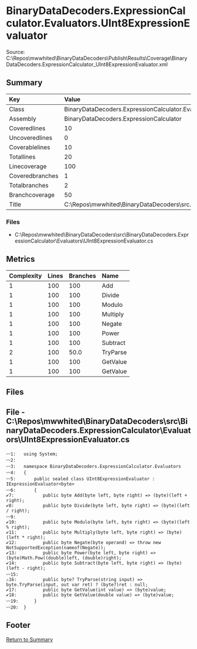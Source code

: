 ﻿
# BinaryDataDecoders.ExpressionCalculator.Evaluators.UInt8ExpressionEvaluator
Source: C:\Repos\mwwhited\BinaryDataDecoders\Publish\Results\Coverage\BinaryDataDecoders.ExpressionCalculator_UInt8ExpressionEvaluator.xml

## Summary

| Key                  | Value                                                            |
| :------------------- | :--------------------------------------------------------------- |
| Class                | BinaryDataDecoders.ExpressionCalculator.Evaluators.UInt8Expr | 
| Assembly             | BinaryDataDecoders.ExpressionCalculator                      | 
| Coveredlines         | 10                                                           | 
| Uncoveredlines       | 0                                                            | 
| Coverablelines       | 10                                                           | 
| Totallines           | 20                                                           | 
| Linecoverage         | 100                                                          | 
| Coveredbranches      | 1                                                            | 
| Totalbranches        | 2                                                            | 
| Branchcoverage       | 50                                                           | 
| Title                | C:\Repos\mwwhited\BinaryDataDecoders\src\..\src\BinaryDataDe | 

### Files
 * C:\Repos\mwwhited\BinaryDataDecoders\src\BinaryDataDecoders.ExpressionCalculator\Evaluators\UInt8ExpressionEvaluator.cs

## Metrics

| Complexity | Lines | Branches | Name                                          |
| :--------- | :---- | :------- | :-------------------------------------------- |
| 1          | 100   | 100      | Add | 
| 1          | 100   | 100      | Divide | 
| 1          | 100   | 100      | Modulo | 
| 1          | 100   | 100      | Multiply | 
| 1          | 100   | 100      | Negate | 
| 1          | 100   | 100      | Power | 
| 1          | 100   | 100      | Subtract | 
| 2          | 100   | 50.0     | TryParse | 
| 1          | 100   | 100      | GetValue | 
| 1          | 100   | 100      | GetValue | 
## Files

## File - C:\Repos\mwwhited\BinaryDataDecoders\src\BinaryDataDecoders.ExpressionCalculator\Evaluators\UInt8ExpressionEvaluator.cs

```CSharp
〰1:   using System;
〰2:   
〰3:   namespace BinaryDataDecoders.ExpressionCalculator.Evaluators
〰4:   {
〰5:       public sealed class UInt8ExpressionEvaluator : IExpressionEvaluator<byte>
〰6:       {
✔7:           public byte Add(byte left, byte right) => (byte)(left + right);
✔8:           public byte Divide(byte left, byte right) => (byte)(left / right);
〰9:   
✔10:          public byte Modulo(byte left, byte right) => (byte)(left % right);
✔11:          public byte Multiply(byte left, byte right) => (byte)(left * right);
✔12:          public byte Negate(byte operand) => throw new NotSupportedException(nameof(Negate));
✔13:          public byte Power(byte left, byte right) => (byte)Math.Pow((double)left, (double)right);
✔14:          public byte Subtract(byte left, byte right) => (byte)(left - right);
〰15:  
⚠16:          public byte? TryParse(string input) => byte.TryParse(input, out var ret) ? (byte?)ret : null;
✔17:          public byte GetValue(int value) => (byte)value;
✔18:          public byte GetValue(double value) => (byte)value;
〰19:      }
〰20:  }

```
## Footer 
[Return to Summary](Summary.md)

